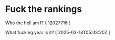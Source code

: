 # Fuck the rankings

Who the hell am I?
{ 12027716 }

What fucking year is it?
[ 2025-03-18T05:03:20Z ]
